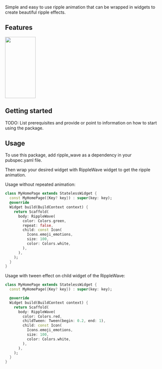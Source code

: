 Simple and easy to use ripple animation that can be wrapped in widgets to create beautiful ripple effects.

## Features
<img src="[https://your-image-url.type](https://user-images.githubusercontent.com/56429814/187088745-9c7c6b9f-b760-4c02-9245-58c0b6a398e3.png)" width="100" height="200">


## Getting started

TODO: List prerequisites and provide or point to information on how to
start using the package.

## Usage

To use this package, add ripple_wave as a dependency in your pubspec.yaml file.

Then wrap your desired widget with RippleWave widget to get the ripple animation.

Usage without repeated animation:

```dart
class MyHomePage extends StatelessWidget {
  const MyHomePage({Key? key}) : super(key: key);
  @override
  Widget build(BuildContext context) {
    return Scaffold(
      body: RippleWave(
        color: Colors.green,
        repeat: false,
        child: const Icon(
          Icons.emoji_emotions,
          size: 100,
          color: Colors.white,
        ),
      ),
    );
  }
}

```

Usage with tween effect on child widget of the RippleWave:

```dart
class MyHomePage extends StatelessWidget {
  const MyHomePage({Key? key}) : super(key: key);

  @override
  Widget build(BuildContext context) {
    return Scaffold(
      body: RippleWave(
        color: Colors.red,
        childTween: Tween(begin: 0.2, end: 1),
        child: const Icon(
          Icons.emoji_emotions,
          size: 100,
          color: Colors.white,
        ),
      ),
    );
  }
}
```
